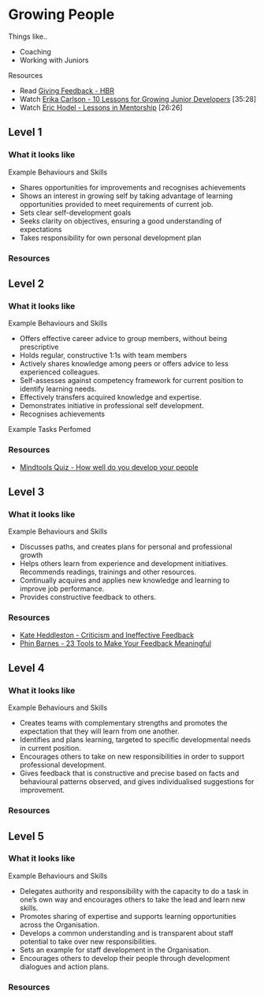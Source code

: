 # Growing People

Things like..
- Coaching
- Working with Juniors

Resources 
- Read [Giving Feedback - HBR](https://www.amazon.com/Giving-Feedback-Solutions-Everyday-Challenges/dp/142210348X)
- Watch [Erika Carlson - 10 Lessons for Growing Junior Developers](https://www.youtube.com/watch?v=6YQsdjfny1Q) [35:28]
- Watch [Eric Hodel - Lessons in Mentorship](https://www.youtube.com/watch?v=2uzvH2uR3-I) [26:26]



## Level 1

### What it looks like

Example Behaviours and Skills
- Shares opportunities for improvements and recognises achievements
- Shows an interest in growing self by taking advantage of learning opportunities provided to meet requirements of current job.
- Sets clear self-development goals
- Seeks clarity on objectives, ensuring a good understanding of expectations
- Takes responsibility for own personal development plan

### Resources

## Level 2

### What it looks like

Example Behaviours and Skills
- Offers effective career advice to group members, without being prescriptive
- Holds regular, constructive 1:1s with team members
- Actively shares knowledge among peers or offers advice to less experienced colleagues.
- Self-assesses against competency framework for current position to identify learning needs.
- Effectively transfers acquired knowledge and expertise.
- Demonstrates initiative in professional self development.
- Recognises achievements

Example Tasks Perfomed


### Resources
- [Mindtools Quiz - How well do you develop your people](https://www.mindtools.com/community/pages/article/team-development.php)

## Level 3

### What it looks like

Example Behaviours and Skills
- Discusses paths, and creates plans for personal and professional growth
- Helps others learn from experience and development initiatives. Recommends readings, trainings and other resources.
- Continually acquires and applies new knowledge and learning to improve job performance.
- Provides constructive feedback to others.

### Resources
- [Kate Heddleston - Criticism and Ineffective Feedback](https://kateheddleston.com/blog/criticism-and-ineffective-feedback)
- [Phin Barnes - 23 Tools to Make Your Feedback Meaningful](http://firstround.com/review/23-Tools-to-Make-Feedback-Meaningful/)

## Level 4

### What it looks like

Example Behaviours and Skills
- Creates teams with complementary strengths and promotes the expectation that they will learn from one another.
- Identifies and plans learning, targeted to specific developmental needs in current position.
- Encourages others to take on new responsibilities in order to support professional development.
- Gives feedback that is constructive and precise based on facts and behavioural patterns observed, and gives individualised suggestions for improvement.

### Resources

## Level 5

### What it looks like

Example Behaviours and Skills
- Delegates authority and responsibility with the capacity to do a task in one’s own way and encourages others to take the lead and learn new skills.
- Promotes sharing of expertise and supports learning opportunities across the Organisation.
- Develops a common understanding and is transparent about staff potential to take over new responsibilities.
- Sets an example for staff development in the Organisation.
- Encourages others to develop their people through development dialogues and action plans.

### Resources